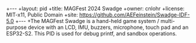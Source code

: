 +---
+layout: pid
+title: MAGFest 2024 Swadge
+owner: cnlohr
+license: MIT-x11, Public Domain
+site: https://github.com/AEFeinstein/Swadge-IDF-5.0
+---
+The MAGFest Swadge is a hand-held game system / multi-purpose device with an LCD, IMU, buzzers, microphone, touch pad and an ESP32-S2.  This PID is used for debug printf, and sandbox operations.

